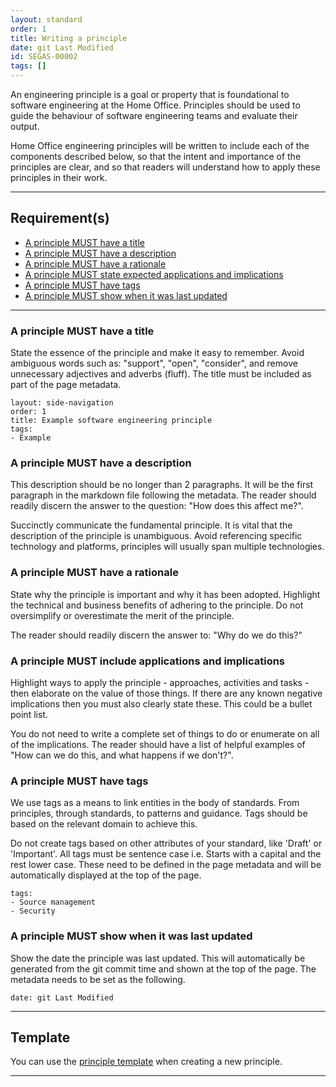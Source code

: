 ```yaml
---
layout: standard
order: 1
title: Writing a principle
date: git Last Modified
id: SEGAS-00002
tags: []
---
```


An engineering principle is a goal or property that is foundational to 
software engineering at the Home Office. Principles should be used to guide 
the behaviour of software engineering teams and evaluate their output.

Home Office engineering principles will be written to include each of the 
components described below, so that the intent and importance of the 
principles are clear, and so that readers will understand how to apply these 
principles in their work.

---

## Requirement(s)

- [A principle MUST have a title](#a-principle-must-have-a-title)
- [A principle MUST have a description](#a-principle-must-have-a-description)
- [A principle MUST have a rationale](#a-principle-must-have-a-rationale)
- [A principle MUST state expected applications and implications](#a-principle-must-include-applications-and-implications)
- [A principle MUST have tags](#a-principle-must-have-tags)
- [A principle MUST show when it was last updated](#a-principle-must-show-when-it-was-last-updated)

---

### A principle MUST have a title

State the essence of the principle and make it easy to remember. Avoid ambiguous 
words such as: "support", "open", "consider", and remove unnecessary adjectives 
and adverbs (fluff). The title must be included as part of the page metadata.

```
layout: side-navigation
order: 1
title: Example software engineering principle
tags:
- Example
```

### A principle MUST have a description

This description should be no longer than 2 paragraphs. It will be the first
paragraph in the markdown file following the metadata. The reader should 
readily discern the answer to the question: "How does this affect me?".

Succinctly communicate the fundamental principle. It is vital that the 
description of the principle is unambiguous. Avoid referencing specific 
technology and platforms, principles will usually span multiple technologies.

### A principle MUST have a rationale

State why the principle is important and why it has been adopted. Highlight the
technical and business benefits of adhering to the principle. Do not 
oversimplify or overestimate the merit of the principle.

The reader should readily discern the answer to: "Why do we do this?"

### A principle MUST include applications and implications

Highlight ways to apply the principle - approaches, activities and tasks - 
then elaborate on the value of those things. If there are any known negative 
implications then you must also clearly state these. This could be a bullet 
point list.

You do not need to write a complete set of things to do or enumerate on all of 
the implications. The reader should have a list of helpful examples of "How 
can we do this, and what happens if we don't?".

### A principle MUST have tags

We use tags as a means to link entities in the body of standards. From
principles, through standards, to patterns and guidance. Tags should be based
on the relevant domain to achieve this.

Do not create tags based on other attributes of your standard, like 'Draft' or
'Important'.  All tags must be sentence case i.e. Starts with a capital and
the rest lower case. These need to be defined in the page metadata and will be
automatically displayed at the top of the page.

```
tags:
- Source management
- Security
```

### A principle MUST show when it was last updated

Show the date the principle was last updated. This will automatically be 
generated from the git commit time and shown at the top of the page.  The 
metadata needs to be set as the following.

```
date: git Last Modified
```
---

## Template

You can use the [principle template](https://github.com/HO-CTO/engineering-guidance-and-standards/blob/main/docs/principles/principle.template.md) when creating a new principle.

---